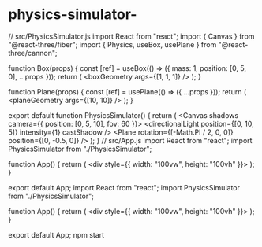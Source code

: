 # physics-simulator-
// src/PhysicsSimulator.js
import React from "react";
import { Canvas } from "@react-three/fiber";
import { Physics, useBox, usePlane } from "@react-three/cannon";

function Box(props) {
  const [ref] = useBox(() => ({ mass: 1, position: [0, 5, 0], ...props }));
  return (
    <mesh ref={ref} castShadow>
      <boxGeometry args={[1, 1, 1]} />
      <meshStandardMaterial color="orange" />
    </mesh>
  );
}

function Plane(props) {
  const [ref] = usePlane(() => ({ ...props }));
  return (
    <mesh ref={ref} receiveShadow>
      <planeGeometry args={[10, 10]} />
      <meshStandardMaterial color="lightblue" />
    </mesh>
  );
}

export default function PhysicsSimulator() {
  return (
    <Canvas shadows camera={{ position: [0, 5, 10], fov: 60 }}>
      <ambientLight />
      <directionalLight position={[0, 10, 5]} intensity={1} castShadow />
      <Physics>
        <Box />
        <Plane rotation={[-Math.PI / 2, 0, 0]} position={[0, -0.5, 0]} />
      </Physics>
    </Canvas>
  );
}
// src/App.js
import React from "react";
import PhysicsSimulator from "./PhysicsSimulator";

function App() {
  return (
    <div style={{ width: "100vw", height: "100vh" }}>
      <PhysicsSimulator />
    </div>
  );
}

export default App;
import React from "react";
import PhysicsSimulator from "./PhysicsSimulator";

function App() {
  return (
    <div style={{ width: "100vw", height: "100vh" }}>
      <PhysicsSimulator />
    </div>
  );
}

export default App;
npm start
